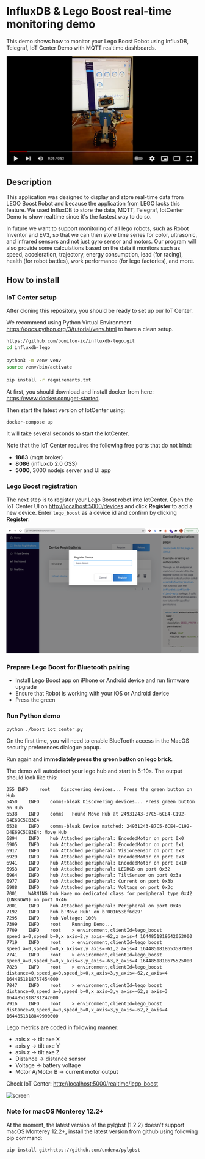 # InfluxDB & Lego Boost real-time monitoring demo

This demo shows how to monitor your Lego Boost Robot using InfluxDB, Telegraf, IoT Center Demo with MQTT realtime
dashboards.
   
[![img.png](docs/video.png)](https://www.youtube.com/watch?v=Cp2gDleP8_M)

## Description 

This application was designed to display and store real-time data from LEGO Boost Robot and because the application from
LEGO lacks this feature. We used InfluxDB to store the data, MQTT, Telegraf, IotCenter Demo to show realtime since it's
the fastest way to do so.

In future we want to support monitoring of all lego robots, such as Robot Inventor and EV3, so that we can then store
time series for color, ultrasonic, and infrared sensors and not just gyro sensor and motors. Our program will also
provide some calculations based on the data it monitors such as speed, acceleration, trajectory, energy consumption,
lead (for racing), health (for robot battles), work performance (for lego factories), and more.

## How to install

### IoT Center setup

After cloning this repository, you should be ready to set up our IoT Center. 

We recommend using Python Virtual Environment <https://docs.python.org/3/tutorial/venv.html>
to have a clean setup.

```bash
https://github.com/bonitoo-io/influxdb-lego.git
cd influxdb-lego

python3 -m venv venv
source venv/bin/activate

pip install -r requirements.txt
```

At first, you should download and install docker from here: https://www.docker.com/get-started. 

Then start the latest version of IotCenter using:

```bash
docker-compose up
```

It will take several seconds to start the IotCenter.

Note that the IoT Center requires the following free ports that do not bind:

- **1883** (mqtt broker)
- **8086** (influxdb 2.0 OSS)
- **5000**, 3000 nodejs server and UI app

### Lego Boost registration 

The next step is to register your Lego Boost robot into IotCenter. Open the IoT Center UI
on <http://localhost:5000/devices> and click **Register** to add a new device. Enter `lego_boost` as a device id and
confirm by clicking **Register**.

![screen](docs/register.png)

### Prepare Lego Boost for Bluetooth pairing

- Install Lego Boost app on iPhone or Android device and run firmware upgrade
- Ensure that Robot is working with your iOS or Android device
- Press the green
### Run Python demo

```bash
python ./boost_iot_center.py
```

On the first time, you will need to enable BlueTooth access in the MacOS security preferences dialogue popup.

Run again and **immediately press the green button on lego brick**.

The demo will autodetect your lego hub and start in 5-10s. The output should look like this:

```text
355	INFO	root	Discovering devices... Press the green button on Hub
5450	INFO	comms-bleak	Discovering devices... Press green button on Hub
6538	INFO	comms	Found Move Hub at 24931243-B7C5-6CE4-C192-D4E69C5CB3E4
6538	INFO	comms-bleak	Device matched: 24931243-B7C5-6CE4-C192-D4E69C5CB3E4: Move Hub
6894	INFO	hub	Attached peripheral: EncodedMotor on port 0x0
6905	INFO	hub	Attached peripheral: EncodedMotor on port 0x1
6917	INFO	hub	Attached peripheral: VisionSensor on port 0x2
6929	INFO	hub	Attached peripheral: EncodedMotor on port 0x3
6941	INFO	hub	Attached peripheral: EncodedMotor on port 0x10
6953	INFO	hub	Attached peripheral: LEDRGB on port 0x32
6964	INFO	hub	Attached peripheral: TiltSensor on port 0x3a
6977	INFO	hub	Attached peripheral: Current on port 0x3b
6988	INFO	hub	Attached peripheral: Voltage on port 0x3c
7001	WARNING	hub	Have no dedicated class for peripheral type 0x42 (UNKNOWN) on port 0x46
7001	INFO	hub	Attached peripheral: Peripheral on port 0x46
7192	INFO	hub	b'Move Hub' on b'001653bf6d29'
7295	INFO	hub	Voltage: 100%
7399	INFO	root	Running Demo...
7709	INFO	root	> environment,clientId=lego_boost speed_a=0,speed_b=0,x_axis=2,y_axis=-62,z_axis=4 1644851818642053000
7719	INFO	root	> environment,clientId=lego_boost speed_a=0,speed_b=0,x_axis=2,y_axis=-61,z_axis=4 1644851818653587000
7741	INFO	root	> environment,clientId=lego_boost speed_a=0,speed_b=0,x_axis=3,y_axis=-63,z_axis=4 1644851818675525000
7823	INFO	root	> environment,clientId=lego_boost distance=0,speed_a=0,speed_b=0,x_axis=3,y_axis=-62,z_axis=4 1644851818757454000
7847	INFO	root	> environment,clientId=lego_boost distance=0,speed_a=0,speed_b=0,x_axis=3,y_axis=-62,z_axis=3 1644851818781242000
7916	INFO	root	> environment,clientId=lego_boost distance=9,speed_a=0,speed_b=0,x_axis=3,y_axis=-62,z_axis=4 1644851818849990000
```

Lego metrics are coded in following manner:

- axis x -> tilt axe X
- axis y -> tilt axe Y
- axis z -> tilt axe Z
- Distance -> distance sensor
- Voltage -> battery voltage
- Motor A/Motor B -> current motor output

Check IoT Center: [http://localhost:5000/realtime/lego_boost](http://localhost:5000/realtime/lego_boost)

![screen](docs/iot-centre-lego.gif)

### Note for macOS Monterey 12.2+

At the moment, the latest version of the pylgbst (1.2.2) doesn't support macOS Monterey 12.2+, install the latest
version from github using following pip command:

```bash
pip install git+https://github.com/undera/pylgbst
```
